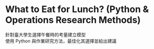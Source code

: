 # What to Eat for Lunch? (Python & Operations Research Methods)

針對臺大學生選擇午餐時的考量建立模型  
使用 Python 與作業研究方法，最佳化其選擇並給出建議